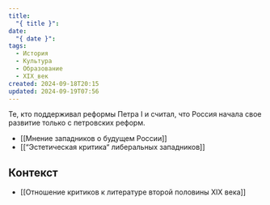 ```yaml
---
title:
  "{ title }": 
date:
  "{ date }": 
tags:
  - История
  - Культура
  - Образование
  - XIX_век
created: 2024-09-18T20:15
updated: 2024-09-19T07:56
---
```

Те, кто поддерживал реформы Петра I и считал, что Россия начала свое развитие только с петровских реформ.

- [[Мнение западников о будущем России]]
- [[“Эстетическая критика“ либеральных западников]]
## Контекст
- [[Отношение критиков к литературе второй половины XIX века]]


